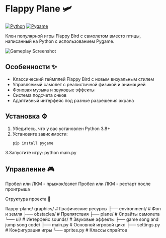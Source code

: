 # Flappy Plane 🛩️

[![Python](https://img.shields.io/badge/Python-3.8+-blue.svg)](https://www.python.org/)
[![Pygame](https://img.shields.io/badge/Pygame-2.0+-green.svg)](https://www.pygame.org/)

Клон популярной игры Flappy Bird с самолетом вместо птицы, написанный на Python с использованием Pygame.

![Gameplay Screenshot]([https://fastpic.org/view/125/2025/0702/c50014ea282731622a6ae6c15661969d.png.html])

## Особенности ✨

-  Классический геймплей Flappy Bird с новым визуальным стилем
-  Управляемый самолет с реалистичной физикой и анимацией
-  Фоновая музыка и звуковые эффекты
-  Система подсчета очков
-  Адаптивный интерфейс под разные разрешения экрана

## Установка ⚙️

1. Убедитесь, что у вас установлен Python 3.8+
2. Установите зависимости:
   ```bash
   pip install pygame
3.Запустите игру:
python main.py
## Управление 🎮

Пробел или ЛКМ - прыжок/взлет
Пробел или ЛКМ - рестарт после проигрыша

Структура проекта 📂

flappy-plane/
graphics/          # Графические ресурсы
├── environment/   # Фон и земля
├── obstacles/     # Препятствия
├── plane/         # Спрайты самолета
└── ui/            # Интерфейс
sounds/            # Звуковые эффекты
├── game song and jump song
code/
├── main.py            # Основной игровой цикл
├── settings.py        # Конфигурация игры
└── sprites.py         # Классы спрайтов
